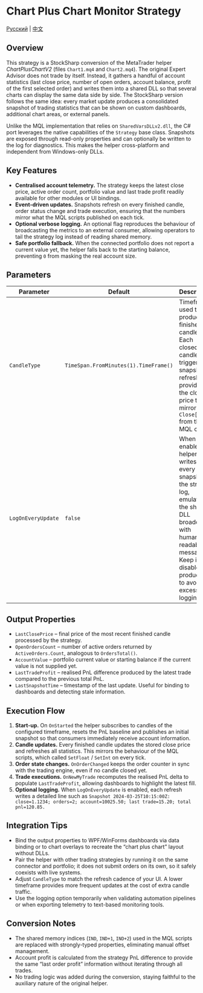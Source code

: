 # Chart Plus Chart Monitor Strategy
[Русский](README_ru.md) | [中文](README_cn.md)

## Overview
This strategy is a StockSharp conversion of the MetaTrader helper *ChartPlusChartV2* (files `Chart1.mq4` and `Chart2.mq4`). The original Expert Advisor does not trade by itself. Instead, it gathers a handful of account statistics (last close price, number of open orders, account balance, profit of the first selected order) and writes them into a shared DLL so that several charts can display the same data side by side. The StockSharp version follows the same idea: every market update produces a consolidated snapshot of trading statistics that can be shown on custom dashboards, additional chart areas, or external panels.

Unlike the MQL implementation that relies on `SharedVarsDLLv2.dll`, the C# port leverages the native capabilities of the `Strategy` base class. Snapshots are exposed through read-only properties and can optionally be written to the log for diagnostics. This makes the helper cross-platform and independent from Windows-only DLLs.

## Key Features
- **Centralised account telemetry.** The strategy keeps the latest close price, active order count, portfolio value and last trade profit readily available for other modules or UI bindings.
- **Event-driven updates.** Snapshots refresh on every finished candle, order status change and trade execution, ensuring that the numbers mirror what the MQL scripts published on each tick.
- **Optional verbose logging.** An optional flag reproduces the behaviour of broadcasting the metrics to an external consumer, allowing operators to tail the strategy log instead of reading shared memory.
- **Safe portfolio fallback.** When the connected portfolio does not report a current value yet, the helper falls back to the starting balance, preventing `0` from masking the real account size.

## Parameters
| Parameter | Default | Description |
|-----------|---------|-------------|
| `CandleType` | `TimeSpan.FromMinutes(1).TimeFrame()` | Timeframe used to produce finished candles. Each closed candle triggers a snapshot refresh and provides the closing price that mirrors `Close[0]` from the MQL code. |
| `LogOnEveryUpdate` | `false` | When enabled the helper writes every snapshot to the strategy log, emulating the shared DLL broadcast with human-readable messages. Keep it disabled in production to avoid excessive logging. |

## Output Properties
- `LastClosePrice` – final price of the most recent finished candle processed by the strategy.
- `OpenOrdersCount` – number of active orders returned by `ActiveOrders.Count`, analogous to `OrdersTotal()`.
- `AccountValue` – portfolio current value or starting balance if the current value is not supplied yet.
- `LastTradeProfit` – realised PnL difference produced by the latest trade compared to the previous total PnL.
- `LastSnapshotTime` – timestamp of the last update. Useful for binding to dashboards and detecting stale information.

## Execution Flow
1. **Start-up.** On `OnStarted` the helper subscribes to candles of the configured timeframe, resets the PnL baseline and publishes an initial snapshot so that consumers immediately receive account information.
2. **Candle updates.** Every finished candle updates the stored close price and refreshes all statistics. This mirrors the behaviour of the MQL scripts, which called `SetFloat` / `SetInt` on every tick.
3. **Order state changes.** `OnOrderChanged` keeps the order counter in sync with the trading engine, even if no candle closed yet.
4. **Trade executions.** `OnNewMyTrade` recomputes the realised PnL delta to populate `LastTradeProfit`, allowing dashboards to highlight the latest fill.
5. **Optional logging.** When `LogOnEveryUpdate` is enabled, each refresh writes a detailed line such as `Snapshot 2024-03-25T10:15:00Z: close=1.1234; orders=2; account=10025.50; last trade=15.20; total pnl=120.85.`

## Integration Tips
- Bind the output properties to WPF/WinForms dashboards via data binding or to chart overlays to recreate the “chart plus chart” layout without DLLs.
- Pair the helper with other trading strategies by running it on the same connector and portfolio; it does not submit orders on its own, so it safely coexists with live systems.
- Adjust `CandleType` to match the refresh cadence of your UI. A lower timeframe provides more frequent updates at the cost of extra candle traffic.
- Use the logging option temporarily when validating automation pipelines or when exporting telemetry to text-based monitoring tools.

## Conversion Notes
- The shared memory indices (`IND`, `IND+1`, `IND+2`) used in the MQL scripts are replaced with strongly-typed properties, eliminating manual offset management.
- Account profit is calculated from the strategy PnL difference to provide the same “last order profit” information without iterating through all trades.
- No trading logic was added during the conversion, staying faithful to the auxiliary nature of the original helper.

